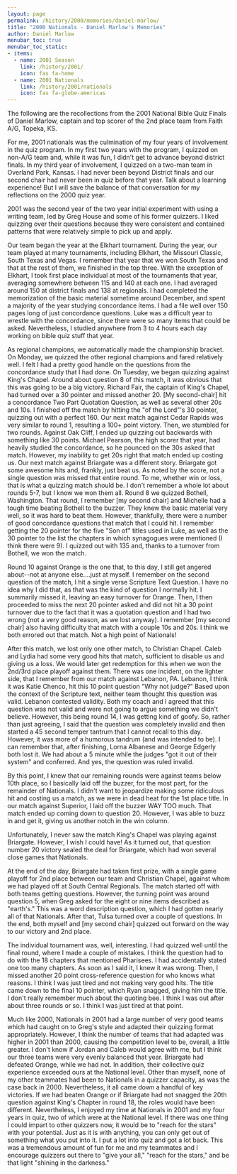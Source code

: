 ```yaml
---
layout: page
permalink: /history/2000/memories/daniel-marlow/
title: "2000 Nationals - Daniel Marlow's Memories"
author: Daniel Marlow
menubar_toc: true
menubar_toc_static:
- items:
  - name: 2001 Season
    link: /history/2001/
    icon: fas fa-home
  - name: 2001 Nationals
    link: /history/2001/nationals
    icon: fas fa-globe-americas
---
```


The following are the recollections from the 2001 National Bible Quiz Finals of Daniel Marlow, captain and top scorer of the 2nd place team from Faith A/G, Topeka, KS.

For me, 2001 nationals was the culmination of my four years of involvement in the quiz program.  In my first two years with the program, I quizzed on non-A/G team and, while it was fun, I didn't get to advance beyond district finals.  In my third year of involvement, I quizzed on a two-man team in Overland Park, Kansas.  I had never been beyond District finals and our second chair had never been in quiz before that year.  Talk about a learning experience!  But I will save the balance of that conversation for my reflections on the 2000 quiz year.

2001 was the second year of the two year initial experiment with using a writing team, led by Greg House and some of his former quizzers.  I liked quizzing over their questions because they were consistent and contained patterns that were relatively simple to pick up and apply. 

Our team began the year at the Elkhart tournament.  During the year, our team played at many tournaments, including Elkhart, the Missouri Classic, South Texas and Vegas.  I remember that year that we won South Texas and that at the rest of them, we finished in the top three.  With the exception of Elkhart, I took first place individual at most of the tournaments that year, averaging somewhere between 115 and 140 at each one.  I had averaged around 150 at district finals and 138 at regionals.  I had completed the memorization of the basic material sometime around December, and spent a majority of the year studying concordance items.  I had a file well over 150 pages long of just concordance questions.  Luke was a difficult year to wrestle with the concordance, since there were so many items that could be asked.  Nevertheless, I studied anywhere from 3 to 4 hours each day working on bible quiz stuff that year. 

As regional champions, we automatically made the championship bracket.  On Monday, we quizzed the other regional champions and fared relatively well.  I felt I had a pretty good handle on the questions from the concordance study that I had done.  On Tuesday, we began quizzing against King's Chapel.  Around about question 8 of this match, it was obvious that this was going to be a big victory.  Richard Fair, the captain of King's Chapel, had turned over a 30 pointer and missed another 20.  [My second-chair] hit a concordance Two Part Quotation Question, as well as several other 20s and 10s.  I finished off the match by hitting the "of the Lord"'s 30 pointer, quizzing out with a perfect 160.  Our next match against Cedar Rapids was very similar to round 1, resulting a 100+ point victory.  Then, we stumbled for two rounds.  Against Oak Cliff, I ended up quizzing out backwards with something like 30 points.  Michael Pearson, the high scorer that year, had heavily studied the concordance, so he pounced on the 30s asked that match.  However, my inability to get 20s right that match ended up costing us.  Our next match against Briargate was a different story.  Briargate got some awesome hits and, frankly, just beat us.  As noted by the score, not a single question was missed that entire round.  To me, whether win or loss, that is what a quizzing match should be.  I don't remember a whole lot about rounds 5-7, but I know we won them all.  Round 8 we quizzed Bothell, Washington.  That round, I remember [my second chair] and Michelle had a tough time beating Bothell to the buzzer.  They knew the basic material very well, so it was hard to beat them.  However, thankfully, there were a number of good concordance questions that match that I could hit.  I remember getting the 20 pointer for the five "Son of" titles used in Luke, as well as the 30 pointer to the list the chapters in which synagogues were mentioned (I think there were 9).  I quizzed out with 135 and, thanks to a turnover from Bothell, we won the match.

Round 10 against Orange is the one that, to this day, I still get angered about--not at anyone else….just at myself.  I remember on the second question of the match, I hit a single verse Scripture Text Question.  I have no idea why I did that, as that was the kind of question I normally hit.  I summarily missed it, leaving an easy turnover for Orange.  Then, I then proceeded to miss the next 20 pointer asked and did not hit a 30 point turnover due to the fact that it was a quotation question and I had two wrong (not a very good reason, as we lost anyway). I remember [my second chair] also having difficulty that match with a couple 10s and 20s.  I think we both errored out that match.  Not a high point of Nationals!

After this match, we lost only one other match, to Christian Chapel.  Caleb and Lydia had some very good hits that match, sufficient to disable us and giving us a loss.  We would later get redemption for this when we won the 2nd/3rd place playoff against them.  There was one incident, on the lighter side, that I remember from our match against Lebanon, PA.  Lebanon, I think it was Katie Chenco, hit this 10 point question "Why not judge?"  Based upon the context of the Scripture text, neither team thought this question was valid.  Lebanon contested validity.  Both my coach and I agreed that this question was not valid and were not going to argue something we didn't believe.  However, this being round 14, I was getting kind of goofy.  So, rather than just agreeing, I said that the question was completely invalid and then started a 45 second temper tantrum that I cannot recall to this day.  However, it was more of a humorous tandrum (and was intended to be).  I can remember that, after finishing, Lorna Albanese and George Edgerly both lost it.  We had about a 5 minute while the judges "got it out of their system" and conferred.  And yes, the question was ruled invalid.

By this point, I knew that our remaining rounds were against teams below 10th place, so I basically laid off the buzzer, for the most part, for the remainder of Nationals.  I didn't want to jeopardize making some ridiculous hit and costing us a match, as we were in dead heat for the 1st place title.  In our match against Superior, I laid off the buzzer WAY TOO much.  That match ended up coming down to question 20.  However, I was able to buzz in and get it, giving us another notch in the win column. 

Unfortunately, I never saw the match King's Chapel was playing against Briargate.  However, I wish I could have!  As it turned out, that question number 20 victory sealed the deal for Briargate, which had won several close games that Nationals. 

At the end of the day, Briargate had taken first prize, with a single game playoff for 2nd place between our team and Christian Chapel, against whom we had played off at South Central Regionals.  The match started off with both teams getting questions.  However, the turning point was around question 5, when Greg asked for the eight or nine items described as "earth's."  This was a word description question, which I had gotten nearly all of that Nationals.  After that, Tulsa turned over a couple of questions.  In the end, both myself and [my second chair] quizzed out forward on the way to our victory and 2nd place.

The individual tournament was, well, interesting.  I had quizzed well until the final round, where I made a couple of mistakes.  I think the question had to do with the 18 chapters that mentioned Pharisees.  I had accidentally stated one too many chapters.  As soon as I said it, I knew it was wrong.  Then, I missed another 20 point cross-reference question for who knows what reasons.  I think I was just tired and not making very good hits.  The title came down to the final 10 pointer, which Ryan snagged, giving him the title.  I don't really remember much about the quoting bee.  I think I was out after about three rounds or so.  I think I was just tired at that point.

Much like 2000, Nationals in 2001 had a large number of very good teams which had caught on to Greg's style and adapted their quizzing format appropriately.  However, I think the number of teams that had adapted was higher in 2001 than 2000, causing the competition level to be, overall, a little greater.  I don't know if Jordan and Caleb would agree with me, but I think our three teams were very evenly balanced that year.  Briargate had defeated Orange, while we had not.  In addition, their collective quiz experience exceeded ours at the National level.  Other than myself, none of my other teammates had been to Nationals in a quizzer capacity, as was the case back in 2000.  Nevertheless, it all came down a handful of key victories.  If we had beaten Orange or if Briargate had not snagged the 20th question against King's Chapter in round 18, the roles would have been different.  Nevertheless, I enjoyed my time at Nationals in 2001 and my four years in quiz, two of which were at the National level.  If there was one thing I could impart to other quizzers now, it would be to "reach for the stars" with your potential.  Just as it is with anything, you can only get out of something what you put into it.  I put a lot into quiz and got a lot back.  This was a tremendous amount of fun for me and my teammates and I encourage quizzers out there to "give your all," "reach for the stars," and be that light "shining in the darkness."